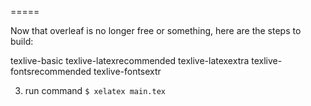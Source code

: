 =====

Now that overleaf is no longer free or something, here are the steps to build:

texlive-basic
texlive-latexrecommended texlive-latexextra
texlive-fontsrecommended texlive-fontsextr

3. run command `$ xelatex main.tex`
